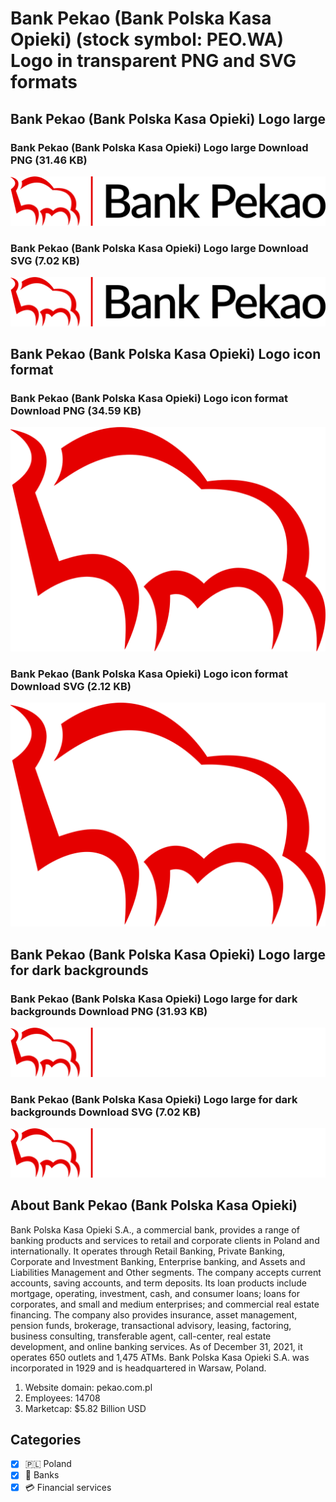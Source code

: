 # Bank Pekao (Bank Polska Kasa Opieki) (stock symbol: PEO.WA) Logo in transparent PNG and SVG formats

## Bank Pekao (Bank Polska Kasa Opieki) Logo large

### Bank Pekao (Bank Polska Kasa Opieki) Logo large Download PNG (31.46 KB)

![Bank Pekao (Bank Polska Kasa Opieki) Logo large Download PNG (31.46 KB)](/img/orig/PEO.WA_BIG-b568c4e9.png)

### Bank Pekao (Bank Polska Kasa Opieki) Logo large Download SVG (7.02 KB)

![Bank Pekao (Bank Polska Kasa Opieki) Logo large Download SVG (7.02 KB)](/img/orig/PEO.WA_BIG-06c750a2.svg)

## Bank Pekao (Bank Polska Kasa Opieki) Logo icon format

### Bank Pekao (Bank Polska Kasa Opieki) Logo icon format Download PNG (34.59 KB)

![Bank Pekao (Bank Polska Kasa Opieki) Logo icon format Download PNG (34.59 KB)](/img/orig/PEO.WA-cc8df6b2.png)

### Bank Pekao (Bank Polska Kasa Opieki) Logo icon format Download SVG (2.12 KB)

![Bank Pekao (Bank Polska Kasa Opieki) Logo icon format Download SVG (2.12 KB)](/img/orig/PEO.WA-c01dacb0.svg)

## Bank Pekao (Bank Polska Kasa Opieki) Logo large for dark backgrounds

### Bank Pekao (Bank Polska Kasa Opieki) Logo large for dark backgrounds Download PNG (31.93 KB)

![Bank Pekao (Bank Polska Kasa Opieki) Logo large for dark backgrounds Download PNG (31.93 KB)](/img/orig/PEO.WA_BIG.D-b3a4162f.png)

### Bank Pekao (Bank Polska Kasa Opieki) Logo large for dark backgrounds Download SVG (7.02 KB)

![Bank Pekao (Bank Polska Kasa Opieki) Logo large for dark backgrounds Download SVG (7.02 KB)](/img/orig/PEO.WA_BIG.D-f68447a5.svg)

## About Bank Pekao (Bank Polska Kasa Opieki)

Bank Polska Kasa Opieki S.A., a commercial bank, provides a range of banking products and services to retail and corporate clients in Poland and internationally. It operates through Retail Banking, Private Banking, Corporate and Investment Banking, Enterprise banking, and Assets and Liabilities Management and Other segments. The company accepts current accounts, saving accounts, and term deposits. Its loan products include mortgage, operating, investment, cash, and consumer loans; loans for corporates, and small and medium enterprises; and commercial real estate financing. The company also provides insurance, asset management, pension funds, brokerage, transactional advisory, leasing, factoring, business consulting, transferable agent, call-center, real estate development, and online banking services. As of December 31, 2021, it operates 650 outlets and 1,475 ATMs. Bank Polska Kasa Opieki S.A. was incorporated in 1929 and is headquartered in Warsaw, Poland.

1. Website domain: pekao.com.pl
2. Employees: 14708
3. Marketcap: $5.82 Billion USD


## Categories
- [x] 🇵🇱 Poland
- [x] 🏦 Banks
- [x] 💳 Financial services
